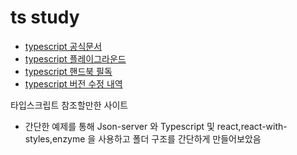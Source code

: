 # ts study

-   [typescript 공식문서](https://www.typescriptlang.org/)
-   [typescript 플레이그라운드](https://www.typescriptlang.org/play)
-   [typescript 핸드북 필독](https://www.typescriptlang.org/docs/handbook/intro.html)
-   [typescript 버전 수정 내역](https://www.typescriptlang.org/docs/handbook/release-notes/overview.html)

타입스크립트 참조할만한 사이트

-   간단한 예제를 통해 Json-server 와 Typescript 및 react,react-with-styles,enzyme 을 사용하고 폴더 구조를 간단하게 만들어보았음

<!-- ## 실습할 자료 링크(소스 코드 버전에 따라 변동 가능)

-   [axios](https://github.com/axios/axios/blob/v1.x/index.d.ts)
-   [react](https://github.com/DefinitelyTyped/DefinitelyTyped/blob/master/types/react/index.d.ts)
-   [nodejs](https://github.com/DefinitelyTyped/DefinitelyTyped/blob/master/types/node/index.d.ts)
-   [express](https://github.com/DefinitelyTyped/DefinitelyTyped/blob/master/types/express/index.d.ts)
-   [jQuery](https://github.com/DefinitelyTyped/DefinitelyTyped/blob/master/types/jquery/JQuery.d.ts)
-   [redux](https://github.com/reduxjs/redux/blob/master/src/index.ts)

애초에 ts인 redux, 패키지 내부에서 d.ts를 제공하는 axios, @types 패키지가 별도로 존재하는 react, node, express, jquery로 구분됨. @types는 DefinitelyTyped라는 프로젝트로, 커뮤니티에서 라이브러리 타이핑을 제공하는 것.

# 기본 지식

-   메인 룰: typescript는 최종적으로 javascript로 변환된다. 순전한 typescript 코드를 돌릴 수 있는 것은 deno이나 대중화되지가 않았음. 브라우저, 노드는 모두 js 파일을 실행한다.
-   typescript는 언어이자 컴파일러(tsc)이다. 컴파일러는 ts 코드를 js로 바꿔준다.
-   tsc는 tsconfig.json(tsc --init 시 생성)에 따라 ts 코드를 js(tsc 시 생성)로 바꿔준다. 인풋인 ts와 아웃풋인 js 모두에 영향을 끼치므로 tsconfig.json 설정을 반드시 봐야한다.
-   단순히 타입 검사만 하고싶다면 tsc --noEmit 하면 된다.
-   개인 의견: tsconfig.json에서 그냥 esModuleInterop: true, strict: true 두 개만 주로 켜놓는 편. strict: true가 핵심임.
-   ts 파일을 실행하는 게 아니라 결과물인 js를 실행해야 한다.
-   에디터가 필수가 됨. VS Code나 웹스톰 반드시 필요. 메모장으로 코딩 불가능한 지경에 이름.

## ts 문법

-   기본적으로 변수, 속성, 매개변수, 리턴값에 타입이 붙었다고 생각하면 됨.

```typescript
const a: number = 5;
function add(x: number, y: number): number {
    return x + y;
}
const add: (x: number, y: number) => number = (x, y) => x + y;
const obj: { lat: number; lon: number } = { lat: 37.5, lon: 127.5 };
```

-   ts가 추론해주는 타입이 있는데 이런 건 그냥 그대로 사용하면 됨. ts가 추론하지 못하는 경우에만 직접 타이핑할 것.

```typescript
const a = 5;
const b = '3';
const c = a + b;
function add(x: number, y: number) {
    return x + y;
}
```

-   : 뒷부분, as 뒷부분, <> 부분, interface, type, function 일부를 제외하면 자바스크립트와 동일. 제외하고 생각하는 연습을 초반에 해야 함.

```typescript
const obj: { lat: number; lon: number } = { lat: 37.5, lon: 127.5 };
const obj = { lat: 37.5, lon: 127.5 };

const a = document.querySelector('#root') as HTMLDivElement;
const a = document.querySelector('#root');

function add<T>(x: T, y: T): T {
    return x + y;
}
function add(x, y) {
    return x + y;
}

interface A {}
type A = {};
```

-   자바스크립트에 비해서 자유도가 확 줄어듦(ex: 변수에 문자열을 넣었다가 숫자로 바꾸는 등의 행동 어려워짐)

```typescript
let x = 5;
x = 'hello';
```

-   any를 최대한 쓰지 않는 것을 목표로 할 것.
-   never, unknown, any 타입 주의하기. any는 최대한 피하고 쓰더라도 나중에 꼭 제대로 타이핑하기.
    [never 좋은 설명 글](https://ui.toast.com/weekly-pick/ko_20220323)

```typescript
try {
    const array = [];
    array[0];
} catch (error) {
    error;
}
```

-   최대한 ! 대신 if를 쓸 것

```typescript
const head = document.querySelector('#head')!;
console.log(head);

const head = document.querySelector('#head');
if (head) {
    console.log(head);
}
```

-   string과 String은 다름. 소문자로 하는 것 기억하기.

```typescript
const a: string = 'hello';
const b: String = 'hell';
```

-   템플릿 리터럴 타입이 존재(유니언 등 사용 가능)

```typescript
type World = 'world' | 'hell';

// type Greeting = "hello world"
type Greeting = `hello ${World}`;
```

-   배열, 튜플 문법

```typescript
let arr: string[] = [];
let arr2: Array<string> = [];
function rest(...args: string[]) {}

const tuple: [string, number] = ['1', 1];
tuple[2] = 'hello';
tuple.push('hello');
```

-   enum, keyof, typeof

```typescript
const enum EDirection {
  Up,
  Down,
  Left,
  Right,
}

const ODirection = {
  Up: 0,
  Down: 1,
  Left: 2,
  Right: 3,
} as const;

EDirection.Up;

(enum member) EDirection.Up = 0

ODirection.Up;

(property) Up: 0

// Using the enum as a parameter
function walk(dir: EDirection) {}

// It requires an extra line to pull out the keys
type Direction = typeof ODirection[keyof typeof ODirection];
function run(dir: Direction) {}

walk(EDirection.Left);
run(ODirection.Right);
```

-   객제 타이핑: type과 interface 구분하기

```typescript
type A = { a: string };
const a: A = { a: 'hello' };

interface B {
    a: string;
}
const b: B = { a: 'hello' };
```

-   union, intersection

```typescript
function add(x: string | number, y: string | number): string | number {
    return x + y;
}
add(1, 2);
add('1', '2');
add(1, '2');

type A = {
    a: string;
};
type B = {
    b: string;
};

const aa: A | B = { a: 'hello', b: 'world' };
const bb: A & B = { a: 'hello', b: 'world' };
```

-   interface끼리는 서로 합쳐짐.

```typescript
interface A {
    a: string;
}
interface A {
    b: string;
}
const obj1: A = { a: 'hello', b: 'world' };

type B = { a: string };
type B = { b: string };
const obj2: B = { a: 'hello', b: 'world' };
```

-   객체 리터럴은 잉여 속성 검사가 있음.

```typescript
type A = { hello: string };
const a: A = { hello: 'world', why: 'error' };

const b = { hello: 'world', why: 'error' };
const c: A = b;
```

-   void 타입은 return값을 사용하지 안 겠다는 뜻(메서드나 매개변수에서는 리턴값 사용 가능)

```typescript
declare function forEach<T>(arr: T[], callback: (el: T) => undefined): void;
// declare function forEach<T>(arr: T[], callback: (el: T) => void): void;
let target: number[] = [];
forEach([1, 2, 3], (el) => target.push(el));

interface A {
    talk: () => void;
}
const a: A = {
    talk() {
        return 3;
    },
};
```

-   타입간 대입 가능 표
    ![image](https://user-images.githubusercontent.com/10962668/179646513-3c3be896-3bbc-4784-848b-06bc47e8b129.png)

-   타입 가드

```typescript
function numOrStr(a: number | string) {
    if (typeof a === 'string') {
        a.split(',');
    } else {
        a.toFixed(1);
    }
}

function numOrNumArr(a: number | number[]) {
    if (Array.isArray(a)) {
        a.slice(1);
    } else {
        a.toFixed(1);
    }
}

type B = { type: 'b'; bbb: string };
type C = { type: 'c'; ccc: string };
type D = { type: 'd'; ddd: string };
type A = B | C | D;
function typeCheck(a: A) {
    if (a.type === 'b') {
        a.bbb;
    } else if (a.type === 'c') {
        a.ccc;
    } else {
        a.ddd;
    }
}

interface Cat {
    meow: number;
}
interface Dog {
    bow: number;
}
function catOrDog(a: Cat | Dog): a is Dog {
    if ((a as Cat).meow) {
        return false;
    }
    return true;
}
const cat: Cat | Dog = { meow: 3 };
if (catOrDog(cat)) {
    console.log(cat.meow);
}
if ('meow' in cat) {
    console.log(cat.meow);
}

const isRejected = (input: PromiseSettledResult<unknown>): input is PromiseRejectedResult =>
    input.status === 'rejected';
const isFulfilled = <T>(input: PromiseSettledResult<T>): input is PromiseFulfilledResult<T> =>
    input.status === 'fulfilled';

const promises = await Promise.allSettled([Promise.resolve('a'), Promise.resolve('b')]);
const errors = promises.filter(isRejected);
```

class인 경우 instanceof 연산자도 가능!

-   readonly

```typescript
interface A {
    readonly a: string;
    b: string;
}
```

-   class에 private, protected 추가됨

```typescript
class B implements A {
    private a: string;
    protected b: string;
}
class C extends B {}
new C().a;
new C().b;
```

-   abstract class, abstract method

```typescript
abstract class X {
    abstract work(user: User): boolean;
}
class Y extends X {
    work(user: User): boolean {
        return true;
    }
}
```

-   abstract class, abstract 생성자

```typescript
const constructor: abstract new (...args: any) => any = ...
```

-   class vs interface

런타임에서 있냐 없냐.

-   optional

```typescript
function abc(a: number, b?: number, c: ?number) {}
abc(1);
abc(1, 2);
abc(1, 2, 3);

let obj: { a: string; b?: string } = { a: 'hello', b: 'world' };
obj = { a: 'hello' };
```

-   제네릭은 타입에 대한 함수라고 생각하면 됨. 추론을 활용하기

```typescript
function add<T>(x: T, y: T): T {
    return x + y;
}
add<number>(1, 2);
add(1, 2);
add<string>('1', '2');
add('1', '2');
add(1, '2');
```

-   제네릭 기본값, extends

```typescript
function add<T extends string>(x: T, y: T): T {
    return x + y;
}
add(1, 2);
add('1', '2');

// <T extends {...}> // 특정 객체
// <T extends any[]> // 모든 배열
// <T extends (...args: any) => any> // 모든 함수
// <T extends abstract new (...args: any) => any> // 생성자 타입
// <T extends keyof any> // string | number | symbol
```

-   함수에서 공변성과 반공변성 주의!

```typescript
function a(x: string): number {
    return 0;
}
type B = (x: string) => number | string;
let b: B = a;

function a(x: string): number | string {
    return 0;
}
type B = (x: string) => number;
let b: B = a;

function a(x: string | number): number {
    return 0;
}
type B = (x: string) => number;
let b: B = a;

function a(x: string): number {
    return 0;
}
type B = (x: string | number) => number;
let b: B = a;
```

-   함수 오버로딩

```typescript
function add(x: number, y: number): number;
function add(x: string, y: string): string;
function add(x: any, y: any) {
    return x + y;
}

interface Add {
    (x: number, y: number): number;
    (x: string, y: string): string;
}
const add: Add = (x: any, y: any) => x + y;
```

-   infer는 타입 내에서 추론된 값으로 다시 새로운 타입을 만드는 것(밑에 utility types 참고).
-   타입스크립트는 건망증이 심하다

```typescript
try {
    await axios.get();
} catch (err) {
    console.error(err.response?.data);
}
```

## utility types로 알아보기

[링크](https://www.typescriptlang.org/docs/handbook/utility-types.html)

-   Partial

```typescript
type Partial<T> = {
    [P in keyof T]?: T[P];
};
```

-   Required

```typescript
type Required<T> = {
    [P in keyof T]-?: T[P];
};
```

-   ReadOnly

```typescript
type Readonly<T> = {
    readonly [P in keyof T]: T[P];
};
```

-   Pick

```typescript
type Pick<T, K extends keyof T> = {
    [P in K]: T[P];
};
```

-   Record

```typescript
type Record<K extends keyof any, T> = {
    [P in K]: T;
};
```

-   Exclude

```typescript
type Exclude<T, U> = T extends U ? never : T;
```

-   Extract

```typescript
type Extract<T, U> = T extends U ? T : never;
```

-   Omit

```typescript
type Omit<T, K extends keyof any> = Pick<T, Exclude<keyof T, K>>;
```

-   NonNullable

```typescript
type NonNullable<T> = T extends null | undefined ? never : T;
```

-   Parameters

```typescript
type Parameters<T extends (...args: any) => any> = T extends (...args: infer P) => any ? P : never;
```

-   ConstructorParameters

```typescript
type ConstructorParameters<T extends abstract new (...args: any) => any> = T extends abstract new (
    ...args: infer P
) => any
    ? P
    : never;
```

-   ReturnType

```typescript
type ReturnType<T extends (...args: any) => any> = T extends (...args: any) => infer R ? R : any;
```

-   InstanceType

```typescript
type InstanceType<T extends abstract new (...args: any) => any> = T extends abstract new (...args: any) => infer R
    ? R
    : any;
```

-   기타

```typescript
/**
 * Convert string literal type to uppercase
 */
type Uppercase<S extends string> = intrinsic;

/**
 * Convert string literal type to lowercase
 */
type Lowercase<S extends string> = intrinsic;

/**
 * Convert first character of string literal type to uppercase
 */
type Capitalize<S extends string> = intrinsic;

/**
 * Convert first character of string literal type to lowercase
 */
type Uncapitalize<S extends string> = intrinsic;

function applyStringMapping(symbol: Symbol, str: string) {
    switch (intrinsicTypeKinds.get(symbol.escapedName as string)) {
        case IntrinsicTypeKind.Uppercase:
            return str.toUpperCase();
        case IntrinsicTypeKind.Lowercase:
            return str.toLowerCase();
        case IntrinsicTypeKind.Capitalize:
            return str.charAt(0).toUpperCase() + str.slice(1);
        case IntrinsicTypeKind.Uncapitalize:
            return str.charAt(0).toLowerCase() + str.slice(1);
    }
    return str;
}

/**
 * Marker for contextual 'this' type
 */
interface ThisType<T> {}
```

# ts 라이브러리 분석

-   package.json의 types 속성에 적힌 파일이 메인 타이핑 파일임.
-   npmjs.com에서 패키지를 검색했을 때 패키지 우측에 TS로 뜨면 ts 지원 라이브러리이고, DT로 뜨면 @types를 설치해야 하며, 그것마저도 없으면 직접 타이핑해야 함
-   첫 번째 줄부터 보기 보다는 마지막 줄 exports default나 export = 부분을 보고 거슬러 올라가는 게 좋음
-   제네릭이 제일 읽기 어려워서 제네릭 부분은 따로 필기하면서 보는게 좋음

## jQuery의 타이핑

```typescript
$('p').removeClass('myClass noClass').addClass('yourClass');
$(['p', 't']).text('hello');
const tag = $('ul li').addClass(function (index) {
    return 'item-' + index;
});
$(tag).html(function (i: number) {
    console.log(this);
    return $(this).data('name') + '입니다';
});
```

```typescript
export = jQuery;

declare const jQuery: JQueryStatic;
declare const $: JQueryStatic;

interface JQueryStatic {
    <TElement extends HTMLElement = HTMLElement>(
        html: JQuery.htmlString,
        ownerDocument_attributes?: Document | JQuery.PlainObject,
    ): JQuery<TElement>;
    <TElement extends Element = HTMLElement>(
        selector: JQuery.Selector,
        context?: Element | Document | JQuery | JQuery.Selector,
    ): JQuery<TElement>;
}

interface JQuery<TElement = HTMLElement> extends Iterable<TElement> {
    addClass(
        className_function:
            | JQuery.TypeOrArray<string>
            | ((this: TElement, index: number, currentClassName: string) => string),
    ): this;
    removeClass(
        className_function?:
            | JQuery.TypeOrArray<string>
            | ((this: TElement, index: number, className: string) => string),
    ): this;
    on<TType extends string>(
        events: TType,
        handler: JQuery.TypeEventHandler<TElement, undefined, TElement, TElement, TType> | false,
    ): this;
}
```

## redux의 타이핑

```typescript

```

```typescript
export interface Dispatch<A extends Action = AnyAction> {
    <T extends A>(action: T, ...extraArgs: any[]): T;
}

export interface Action<T = any> {
    type: T;
}

export interface AnyAction extends Action {
    // Allows any extra properties to be defined in an action.
    [extraProps: string]: any;
}

export interface ActionCreator<A, P extends any[] = any[]> {
    (...args: P): A;
}

export type Reducer<S = any, A extends Action = AnyAction> = (state: S | undefined, action: A) => S;

export interface MiddlewareAPI<D extends Dispatch = Dispatch, S = any> {
    dispatch: D;
    getState(): S;
}

export interface Middleware<
    _DispatchExt = {}, // TODO: remove unused component (breaking change)
    S = any,
    D extends Dispatch = Dispatch,
> {
    (api: MiddlewareAPI<D, S>): (next: D) => (action: D extends Dispatch<infer A> ? A : never) => any;
}
```

## react-redux의 타이핑

```typescript
export const useSelector = /*#__PURE__*/ createSelectorHook();

export function createSelectorHook(
    context = ReactReduxContext,
): <TState = unknown, Selected = unknown>(
    selector: (state: TState) => Selected,
    equalityFn?: EqualityFn<Selected>,
) => Selected {}

export const useDispatch = /*#__PURE__*/ createDispatchHook();

export function createDispatchHook<
    S = unknown,
    A extends Action = AnyAction,
    // @ts-ignore
>(context?: Context<ReactReduxContextValue<S, A>> = ReactReduxContext) {
    const useStore =
        // @ts-ignore
        context === ReactReduxContext ? useDefaultStore : createStoreHook(context);

    return function useDispatch<AppDispatch extends Dispatch<A> = Dispatch<A>>(): AppDispatch {
        const store = useStore();
        // @ts-ignore
        return store.dispatch;
    };
}
```

## react의 타이핑

export = React; declare namespace React, declare global, namespace JSX

```typescript
import React = require('react');
import * as React from 'react';
React.useEffect;
```

return에 무엇이 들어갈 수 있을까? JSX, string, null?

```typescript
function App(): JSX.Element {
  ...
}

const App: FC<{}> = () => <div />;

interface Element extends React.ReactElement<any, any> { }

interface ReactElement<P = any, T extends string | JSXElementConstructor<any> = string | JSXElementConstructor<any>> {
    type: T;
    props: P;
    key: Key | null;
}

type JSXElementConstructor<P> =
        | ((props: P) => ReactElement<any, any> | null)
        | (new (props: P) => Component<any, any>);

class Component<P, S> {
  render(): ReactNode;
}

interface FunctionComponent<P = {}> {
//    (props: PropsWithChildren<P>, context?: any): ReactElement<any, any> | null; // React17
    (props: P, context?: any): ReactElement<any, any> | null;
    propTypes?: WeakValidationMap<P> | undefined;
    contextTypes?: ValidationMap<any> | undefined;
    defaultProps?: Partial<P> | undefined;
    displayName?: string | undefined;
}

type ReactText = string | number;
type ReactChild = ReactElement | ReactText;
type ReactFragment = {} | Iterable<ReactNode>;
type ReactNode = ReactChild | ReactFragment | ReactPortal | boolean | null | undefined;
interface ReactPortal extends ReactElement {
    key: Key | null;
    children: ReactNode;
}

type FC<P = {}> = FunctionComponent<P>;

interface FunctionComponent<P = {}> {
    (props: PropsWithChildren<P>, context?: any): ReactElement<any, any> | null;
    propTypes?: WeakValidationMap<P> | undefined;
    contextTypes?: ValidationMap<any> | undefined;
    defaultProps?: Partial<P> | undefined;
    displayName?: string | undefined;
}

type VFC<P = {}> = VoidFunctionComponent<P>;

interface VoidFunctionComponent<P = {}> {
    (props: P, context?: any): ReactElement<any, any> | null;
    propTypes?: WeakValidationMap<P> | undefined;
    contextTypes?: ValidationMap<any> | undefined;
    defaultProps?: Partial<P> | undefined;
    displayName?: string | undefined;
}
```

훅 타이핑

```typescript
function useState<S>(initialState: S | (() => S)): [S, Dispatch<SetStateAction<S>>];
function useState<S = undefined>(): [S | undefined, Dispatch<SetStateAction<S | undefined>>];

type SetStateAction<S> = S | ((prevState: S) => S);
type Dispatch<A> = (value: A) => void;

function useRef<T>(initialValue: T): MutableRefObject<T>;
function useRef<T>(initialValue: T | null): RefObject<T>;
function useRef<T = undefined>(): MutableRefObject<T | undefined>;

interface MutableRefObject<T> {
    current: T;
}
interface RefObject<T> {
    readonly current: T | null;
}

function useLayoutEffect(effect: EffectCallback, deps?: DependencyList): void;
function useEffect(effect: EffectCallback, deps?: DependencyList): void;

type EffectCallback = () => void | Destructor;
type DependencyList = ReadonlyArray<unknown>;
type Destructor = () => void | { [UNDEFINED_VOID_ONLY]: never };

function useCallback<T extends Function>(callback: T, deps: DependencyList): T;
function useMemo<T>(factory: () => T, deps: DependencyList | undefined): T;
```

## axios의 타이핑

index.d.ts

```typescript
declare const axios: AxiosStatic;
export default axios;

export interface AxiosStatic extends AxiosInstance {
    create(config?: CreateAxiosDefaults): AxiosInstance;
    Cancel: CancelStatic;
    CancelToken: CancelTokenStatic;
    Axios: typeof Axios;
    AxiosError: typeof AxiosError;
    readonly VERSION: string;
    isCancel(value: any): value is Cancel;
    all<T>(values: Array<T | Promise<T>>): Promise<T[]>;
    spread<T, R>(callback: (...args: T[]) => R): (array: T[]) => R;
    isAxiosError<T = any, D = any>(payload: any): payload is AxiosError<T, D>;
    toFormData(sourceObj: object, targetFormData?: GenericFormData, options?: FormSerializerOptions): GenericFormData;
    formToJSON(form: GenericFormData | GenericHTMLFormElement): object;
}

export interface AxiosInstance extends Axios {
    <T = any, R = AxiosResponse<T>, D = any>(config: AxiosRequestConfig<D>): AxiosPromise<R>;
    <T = any, R = AxiosResponse<T>, D = any>(url: string, config?: AxiosRequestConfig<D>): AxiosPromise<R>;

    defaults: Omit<AxiosDefaults, 'headers'> & {
        headers: HeadersDefaults & {
            [key: string]: AxiosHeaderValue;
        };
    };
}

export class Axios {
    constructor(config?: AxiosRequestConfig);
    defaults: AxiosDefaults;
    interceptors: {
        request: AxiosInterceptorManager<AxiosRequestConfig>;
        response: AxiosInterceptorManager<AxiosResponse>;
    };
    getUri(config?: AxiosRequestConfig): string;
    request<T = any, R = AxiosResponse<T>, D = any>(config: AxiosRequestConfig<D>): Promise<R>;
    get<T = any, R = AxiosResponse<T>, D = any>(url: string, config?: AxiosRequestConfig<D>): Promise<R>;
    delete<T = any, R = AxiosResponse<T>, D = any>(url: string, config?: AxiosRequestConfig<D>): Promise<R>;
    head<T = any, R = AxiosResponse<T>, D = any>(url: string, config?: AxiosRequestConfig<D>): Promise<R>;
    options<T = any, R = AxiosResponse<T>, D = any>(url: string, config?: AxiosRequestConfig<D>): Promise<R>;
    post<T = any, R = AxiosResponse<T>, D = any>(url: string, data?: D, config?: AxiosRequestConfig<D>): Promise<R>;
    put<T = any, R = AxiosResponse<T>, D = any>(url: string, data?: D, config?: AxiosRequestConfig<D>): Promise<R>;
    patch<T = any, R = AxiosResponse<T>, D = any>(url: string, data?: D, config?: AxiosRequestConfig<D>): Promise<R>;
    postForm<T = any, R = AxiosResponse<T>, D = any>(url: string, data?: D, config?: AxiosRequestConfig<D>): Promise<R>;
    putForm<T = any, R = AxiosResponse<T>, D = any>(url: string, data?: D, config?: AxiosRequestConfig<D>): Promise<R>;
    patchForm<T = any, R = AxiosResponse<T>, D = any>(
        url: string,
        data?: D,
        config?: AxiosRequestConfig<D>,
    ): Promise<R>;
}

export interface AxiosResponse<T = any, D = any> {
    data: T;
    status: number;
    statusText: string;
    headers: RawAxiosResponseHeaders | AxiosResponseHeaders;
    config: AxiosRequestConfig<D>;
    request?: any;
}
```

## Node의 타이핑

<reference path="..."은 해당 파일의 타입들을 끌고 오는 것. 요즘 할 필요 없음
d.ts 파일에 declare module 'fs:promises'로 import 'fs:promises' 할 때 어떤 타입이 될 지 작성할 수 있음.

```typescript
function createServer(requestListener?: RequestListener): Server;
type RequestListener = (req: IncomingMessage, res: ServerResponse) => void;
```

```typescript
function readFile(
    path: PathLike | number,
    options: { encoding?: null; flag?: string } | undefined | null,
    callback: (err: NodeJS.ErrnoException | null, data: Buffer) => void,
): void;

function readFile(
    path: PathLike | FileHandle,
    options?: { encoding?: null; flag?: string | number } | null,
): Promise<Buffer>;

type PathLike = string | Buffer | URL;

function join(...paths: string[]): string;
```

## Express의 타이핑

```typescript
export = e;
declare function e(): core.Express;
declare namespace e {
    var json: typeof bodyParser.json;
    var urlencoded: typeof bodyParser.urlencoded;
}

interface RequestHandler<
    P = core.ParamsDictionary,
    ResBody = any,
    ReqBody = any,
    ReqQuery = core.Query,
    Locals extends Record<string, any> = Record<string, any>,
> extends core.RequestHandler<P, ResBody, ReqBody, ReqQuery, Locals> {}

import * as core from 'express-serve-static-core';
```

타입 확장을 위한 장치

```typescript
// This extracts the core definitions from express to prevent a circular dependency between express and serve-static
declare global {
    namespace Express {
        // These open interfaces may be extended in an application-specific manner via declaration merging.
        // See for example method-override.d.ts (https://github.com/DefinitelyTyped/DefinitelyTyped/blob/master/types/method-override/index.d.ts)
        interface Request {}
        interface Response {}
        interface Application {}
    }
}

export interface Request<
    P = ParamsDictionary,
    ResBody = any,
    ReqBody = any,
    ReqQuery = ParsedQs,
    Locals extends Record<string, any> = Record<string, any>,
> extends http.IncomingMessage,
        Express.Request {}

import { ParsedQs } from 'qs';

export {};

export type Query = ParsedQs;

export interface ParamsDictionary {
    [key: string]: string;
}
export interface RequestHandler<
    P = ParamsDictionary,
    ResBody = any,
    ReqBody = any,
    ReqQuery = ParsedQs,
    Locals extends Record<string, any> = Record<string, any>,
> {
    // tslint:disable-next-line callable-types (This is extended from and can't extend from a type alias in ts<2.2)
    (req: Request<P, ResBody, ReqBody, ReqQuery, Locals>, res: Response<ResBody, Locals>, next: NextFunction): void;
}

export interface NextFunction {
    (err?: any): void;
    /**
     * "Break-out" of a router by calling {next('router')};
     * @see {https://expressjs.com/en/guide/using-middleware.html#middleware.router}
     */
    (deferToNext: 'router'): void;
    /**
     * "Break-out" of a route by calling {next('route')};
     * @see {https://expressjs.com/en/guide/using-middleware.html#middleware.application}
     */
    (deferToNext: 'route'): void;
}

export interface Express extends Application {
    request: Request;
    response: Response;
}

export interface Application<Locals extends Record<string, any> = Record<string, any>>
    extends EventEmitter,
        IRouter,
        Express.Application {
    use: ApplicationRequestHandler<this>;
}

export type ApplicationRequestHandler<T> = IRouterHandler<T> &
    IRouterMatcher<T> &
    ((...handlers: RequestHandlerParams[]) => T);

export type RequestHandlerParams<
    P = ParamsDictionary,
    ResBody = any,
    ReqBody = any,
    ReqQuery = ParsedQs,
    Locals extends Record<string, any> = Record<string, any>,
> =
    | RequestHandler<P, ResBody, ReqBody, ReqQuery, Locals>
    | ErrorRequestHandler<P, ResBody, ReqBody, ReqQuery, Locals>
    | Array<RequestHandler<P> | ErrorRequestHandler<P>>;
```

passport 타이핑

```typescript
declare global {
    namespace Express {
        // tslint:disable-next-line:no-empty-interface
        interface AuthInfo {}
        // tslint:disable-next-line:no-empty-interface
        interface User {}

        interface Request {
            authInfo?: AuthInfo | undefined;
            user?: User | undefined;

            // These declarations are merged into express's Request type
            login(user: User, done: (err: any) => void): void;
            login(user: User, options: any, done: (err: any) => void): void;
            logIn(user: User, done: (err: any) => void): void;
            logIn(user: User, options: any, done: (err: any) => void): void;

            logout(options: { keepSessionInfo?: boolean }, done: (err: any) => void): void;
            logout(done: (err: any) => void): void;
            logOut(options: { keepSessionInfo?: boolean }, done: (err: any) => void): void;
            logOut(done: (err: any) => void): void;

            isAuthenticated(): this is AuthenticatedRequest;
            isUnauthenticated(): this is UnauthenticatedRequest;
        }

        interface AuthenticatedRequest extends Request {
            user: User;
        }

        interface UnauthenticatedRequest extends Request {
            user?: undefined;
        }
    }
}
```

passport-local 타이핑

```typescript
import { Strategy as PassportStrategy } from 'passport-strategy';
import express = require('express');

interface IStrategyOptions {
    usernameField?: string | undefined;
    passwordField?: string | undefined;
    session?: boolean | undefined;
    passReqToCallback?: false | undefined;
}

interface IStrategyOptionsWithRequest {
    usernameField?: string | undefined;
    passwordField?: string | undefined;
    session?: boolean | undefined;
    passReqToCallback: true;
}

interface IVerifyOptions {
    message: string;
}

interface VerifyFunctionWithRequest {
    (
        req: express.Request,
        username: string,
        password: string,
        done: (error: any, user?: any, options?: IVerifyOptions) => void,
    ): void;
}

interface VerifyFunction {
    (username: string, password: string, done: (error: any, user?: any, options?: IVerifyOptions) => void): void;
}

declare class Strategy extends PassportStrategy {
    constructor(options: IStrategyOptionsWithRequest, verify: VerifyFunctionWithRequest);
    constructor(options: IStrategyOptions, verify: VerifyFunction);
    constructor(verify: VerifyFunction);

    name: string;
}
``` -->

